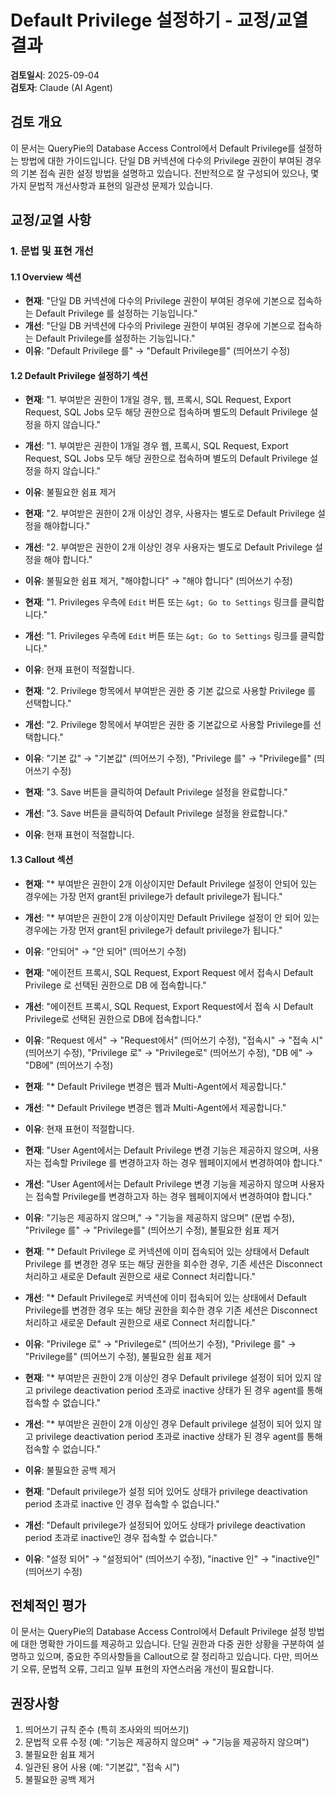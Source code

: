 # Default Privilege 설정하기 - 교정/교열 결과

**검토일시**: 2025-09-04  
**검토자**: Claude (AI Agent)

## 검토 개요

이 문서는 QueryPie의 Database Access Control에서 Default Privilege를 설정하는 방법에 대한 가이드입니다. 단일 DB 커넥션에 다수의 Privilege 권한이 부여된 경우의 기본 접속 권한 설정 방법을 설명하고 있습니다. 전반적으로 잘 구성되어 있으나, 몇 가지 문법적 개선사항과 표현의 일관성 문제가 있습니다.

## 교정/교열 사항

### 1. 문법 및 표현 개선

#### 1.1 Overview 섹션
- **현재**: "단일 DB 커넥션에 다수의 Privilege 권한이 부여된 경우에 기본으로 접속하는 Default Privilege 를 설정하는 기능입니다."
- **개선**: "단일 DB 커넥션에 다수의 Privilege 권한이 부여된 경우에 기본으로 접속하는 Default Privilege를 설정하는 기능입니다."
- **이유**: "Default Privilege 를" → "Default Privilege를" (띄어쓰기 수정)

#### 1.2 Default Privilege 설정하기 섹션
- **현재**: "1. 부여받은 권한이 1개일 경우, 웹, 프록시, SQL Request, Export Request, SQL Jobs 모두 해당 권한으로 접속하며 별도의 Default Privilege 설정을 하지 않습니다."
- **개선**: "1. 부여받은 권한이 1개일 경우 웹, 프록시, SQL Request, Export Request, SQL Jobs 모두 해당 권한으로 접속하며 별도의 Default Privilege 설정을 하지 않습니다."
- **이유**: 불필요한 쉼표 제거

- **현재**: "2. 부여받은 권한이 2개 이상인 경우, 사용자는 별도로 Default Privilege 설정을 해야합니다."
- **개선**: "2. 부여받은 권한이 2개 이상인 경우 사용자는 별도로 Default Privilege 설정을 해야 합니다."
- **이유**: 불필요한 쉼표 제거, "해야합니다" → "해야 합니다" (띄어쓰기 수정)

- **현재**: "1. Privileges 우측에 `Edit` 버튼 또는 `&gt; Go to Settings` 링크를 클릭합니다."
- **개선**: "1. Privileges 우측에 `Edit` 버튼 또는 `&gt; Go to Settings` 링크를 클릭합니다."
- **이유**: 현재 표현이 적절합니다.

- **현재**: "2. Privilege 항목에서 부여받은 권한 중 기본 값으로 사용할 Privilege 를 선택합니다."
- **개선**: "2. Privilege 항목에서 부여받은 권한 중 기본값으로 사용할 Privilege를 선택합니다."
- **이유**: "기본 값" → "기본값" (띄어쓰기 수정), "Privilege 를" → "Privilege를" (띄어쓰기 수정)

- **현재**: "3. Save 버튼을 클릭하여 Default Privilege 설정을 완료합니다."
- **개선**: "3. Save 버튼을 클릭하여 Default Privilege 설정을 완료합니다."
- **이유**: 현재 표현이 적절합니다.

#### 1.3 Callout 섹션
- **현재**: "* 부여받은 권한이 2개 이상이지만 Default Privilege 설정이 안되어 있는 경우에는 가장 먼저 grant된 privilege가 default privilege가 됩니다."
- **개선**: "* 부여받은 권한이 2개 이상이지만 Default Privilege 설정이 안 되어 있는 경우에는 가장 먼저 grant된 privilege가 default privilege가 됩니다."
- **이유**: "안되어" → "안 되어" (띄어쓰기 수정)

- **현재**: "에이전트 프록시, SQL Request, Export Request 에서 접속시 Default Privilege 로 선택된 권한으로 DB 에 접속합니다."
- **개선**: "에이전트 프록시, SQL Request, Export Request에서 접속 시 Default Privilege로 선택된 권한으로 DB에 접속합니다."
- **이유**: "Request 에서" → "Request에서" (띄어쓰기 수정), "접속시" → "접속 시" (띄어쓰기 수정), "Privilege 로" → "Privilege로" (띄어쓰기 수정), "DB 에" → "DB에" (띄어쓰기 수정)

- **현재**: "* Default Privilege 변경은 웹과 Multi-Agent에서 제공합니다."
- **개선**: "* Default Privilege 변경은 웹과 Multi-Agent에서 제공합니다."
- **이유**: 현재 표현이 적절합니다.

- **현재**: "User Agent에서는 Default Privilege 변경 기능은 제공하지 않으며, 사용자는 접속할 Privilege 를 변경하고자 하는 경우 웹페이지에서 변경하여야 합니다."
- **개선**: "User Agent에서는 Default Privilege 변경 기능을 제공하지 않으며 사용자는 접속할 Privilege를 변경하고자 하는 경우 웹페이지에서 변경하여야 합니다."
- **이유**: "기능은 제공하지 않으며," → "기능을 제공하지 않으며" (문법 수정), "Privilege 를" → "Privilege를" (띄어쓰기 수정), 불필요한 쉼표 제거

- **현재**: "* Default Privilege 로 커넥션에 이미 접속되어 있는 상태에서 Default Privilege 를 변경한 경우 또는 해당 권한을 회수한 경우, 기존 세션은 Disconnect 처리하고 새로운 Default 권한으로 새로 Connect 처리합니다."
- **개선**: "* Default Privilege로 커넥션에 이미 접속되어 있는 상태에서 Default Privilege를 변경한 경우 또는 해당 권한을 회수한 경우 기존 세션은 Disconnect 처리하고 새로운 Default 권한으로 새로 Connect 처리합니다."
- **이유**: "Privilege 로" → "Privilege로" (띄어쓰기 수정), "Privilege 를" → "Privilege를" (띄어쓰기 수정), 불필요한 쉼표 제거

- **현재**: "*  부여받은 권한이 2개 이상인 경우 Default privilege 설정이 되어 있지 않고 privilege deactivation period 초과로 inactive 상태가 된 경우 agent를 통해 접속할 수 없습니다."
- **개선**: "* 부여받은 권한이 2개 이상인 경우 Default privilege 설정이 되어 있지 않고 privilege deactivation period 초과로 inactive 상태가 된 경우 agent를 통해 접속할 수 없습니다."
- **이유**: 불필요한 공백 제거

- **현재**: "Default privilege가 설정 되어 있어도 상태가 privilege deactivation period 초과로 inactive 인 경우 접속할 수 없습니다."
- **개선**: "Default privilege가 설정되어 있어도 상태가 privilege deactivation period 초과로 inactive인 경우 접속할 수 없습니다."
- **이유**: "설정 되어" → "설정되어" (띄어쓰기 수정), "inactive 인" → "inactive인" (띄어쓰기 수정)

## 전체적인 평가

이 문서는 QueryPie의 Database Access Control에서 Default Privilege 설정 방법에 대한 명확한 가이드를 제공하고 있습니다. 단일 권한과 다중 권한 상황을 구분하여 설명하고 있으며, 중요한 주의사항들을 Callout으로 잘 정리하고 있습니다. 다만, 띄어쓰기 오류, 문법적 오류, 그리고 일부 표현의 자연스러움 개선이 필요합니다.

## 권장사항

1. 띄어쓰기 규칙 준수 (특히 조사와의 띄어쓰기)
2. 문법적 오류 수정 (예: "기능은 제공하지 않으며" → "기능을 제공하지 않으며")
3. 불필요한 쉼표 제거
4. 일관된 용어 사용 (예: "기본값", "접속 시")
5. 불필요한 공백 제거
